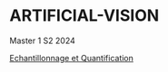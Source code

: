 # ARTIFICIAL-VISION
Master 1 
S2 
2024

[Echantillonnage et Quantification ](https://github.com/leila-kasmi-lk150/ARTIFICIAL-VISION/blob/main/Leila_Kasmi_ex1.m)
